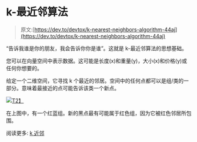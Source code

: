 # k-最近邻算法

> 原文:[https://dev.to/devtox/k-nearest-neighbors-algorithm-44aj](https://dev.to/devtox/k-nearest-neighbors-algorithm-44aj)

“告诉我谁是你的朋友，我会告诉你你是谁”。这就是 k-最近邻算法的思想基础。

您可以在向量空间中表示数据。这可能是长度(x)和重量(y)，大小(x)和价格(y)或任何你想要的。

给定一个二维空间，它寻找 k 个最近的邻居。空间中的任何点都可以是组/类的一部分。意味着最接近的点可能告诉该类一个新点。

[![](../Images/284cb4126d3ba7ed2724802c85cc0de7.png)T2】](https://res.cloudinary.com/practicaldev/image/fetch/s--5vzEKmJz--/c_limit%2Cf_auto%2Cfl_progressive%2Cq_auto%2Cw_880/https://pythonbasics.org/wp-content/uploads/2019/03/knn.png)

在上图中，有一个红蓝组。新的黑点最有可能属于红色组，因为它被红色邻居所包围。

阅读更多: [k 近邻](https://pythonbasics.org/k-nearest-neighbors/)